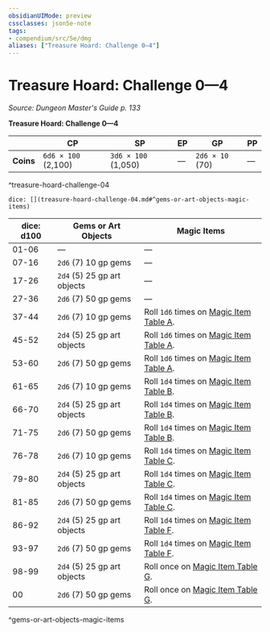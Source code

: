 ```yaml
---
obsidianUIMode: preview
cssclasses: json5e-note
tags:
- compendium/src/5e/dmg
aliases: ["Treasure Hoard: Challenge 0—4"]
---
```

# Treasure Hoard: Challenge 0—4
*Source: Dungeon Master's Guide p. 133* 

**Treasure Hoard: Challenge 0—4**

|  | CP | SP | EP | GP | PP |
|--|----|----|----|----|----|
| **Coins** | `6d6 × 100` (2,100) | `3d6 × 100` (1,050) | — | `2d6 × 10` (70) | — |
^treasure-hoard-challenge-04

`dice: [](treasure-hoard-challenge-04.md#^gems-or-art-objects-magic-items)`

| dice: d100 | Gems or Art Objects | Magic Items |
|------------|---------------------|-------------|
| 01-06 | — | — |
| 07-16 | `2d6` (7) 10 gp gems | — |
| 17-26 | `2d4` (5) 25 gp art objects | — |
| 27-36 | `2d6` (7) 50 gp gems | — |
| 37-44 | `2d6` (7) 10 gp gems | Roll `1d6` times on [Magic Item Table A](magic-item-table-a.md). |
| 45-52 | `2d4` (5) 25 gp art objects | Roll `1d6` times on [Magic Item Table A](magic-item-table-a.md). |
| 53-60 | `2d6` (7) 50 gp gems | Roll `1d6` times on [Magic Item Table A](magic-item-table-a.md). |
| 61-65 | `2d6` (7) 10 gp gems | Roll `1d4` times on [Magic Item Table B](magic-item-table-b.md). |
| 66-70 | `2d4` (5) 25 gp art objects | Roll `1d4` times on [Magic Item Table B](magic-item-table-b.md). |
| 71-75 | `2d6` (7) 50 gp gems | Roll `1d4` times on [Magic Item Table B](magic-item-table-b.md). |
| 76-78 | `2d6` (7) 10 gp gems | Roll `1d4` times on [Magic Item Table C](magic-item-table-c.md). |
| 79-80 | `2d4` (5) 25 gp art objects | Roll `1d4` times on [Magic Item Table C](magic-item-table-c.md). |
| 81-85 | `2d6` (7) 50 gp gems | Roll `1d4` times on [Magic Item Table C](magic-item-table-c.md). |
| 86-92 | `2d4` (5) 25 gp art objects | Roll `1d4` times on [Magic Item Table F](magic-item-table-f.md). |
| 93-97 | `2d6` (7) 50 gp gems | Roll `1d4` times on [Magic Item Table F](magic-item-table-f.md). |
| 98-99 | `2d4` (5) 25 gp art objects | Roll once on [Magic Item Table G](magic-item-table-g.md). |
| 00 | `2d6` (7) 50 gp gems | Roll once on [Magic Item Table G](magic-item-table-g.md). |
^gems-or-art-objects-magic-items